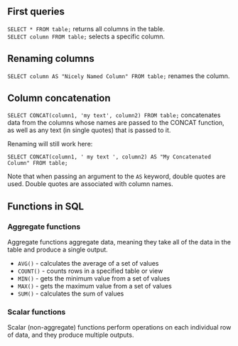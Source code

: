 ## First queries
`SELECT * FROM table;` returns all columns in the table.  
`SELECT column FROM table;` selects a specific column.  
## Renaming columns
`SELECT column AS "Nicely Named Column" FROM table;` renames the column.
## Column concatenation
`SELECT CONCAT(column1, 'my text', column2) FROM table;` concatenates data from the columns whose names are passed to the CONCAT function, as well as any text (in single quotes) that is passed to it.

Renaming will still work here:

`SELECT CONCAT(column1, ' my text ', column2) AS "My Concatenated Column" FROM table;`

Note that when passing an argument to the `AS` keyword, double quotes are used. Double quotes are associated with column names.

## Functions in SQL

### Aggregate functions

Aggregate functions aggregate data, meaning they take all of the data in the table and produce a single output.

* `AVG()` - calculates the average of a set of values
* `COUNT()` - counts rows in a specified table or view
* `MIN()` - gets the minimum value from a set of values
* `MAX()` - gets the maximum value from a set of values
* `SUM()` - calculates the sum of values

### Scalar functions

Scalar (non-aggregate) functions perform operations on each individual row of data, and they produce multiple outputs.
